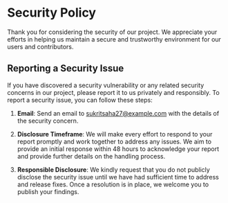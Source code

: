 # Security Policy
Thank you for considering the security of our project. We appreciate your efforts in helping us maintain a secure and trustworthy environment for our users and contributors.

## Reporting a Security Issue

If you have discovered a security vulnerability or any related security concerns in our project, please report it to us privately and responsibly. To report a security issue, you can follow these steps:

1. **Email**: Send an email to sukritsaha27@example.com with the details of the security concern.

2. **Disclosure Timeframe**: We will make every effort to respond to your report promptly and work together to address any issues. We aim to provide an initial response within 48 hours to acknowledge your report and provide further details on the handling process.

3. **Responsible Disclosure**: We kindly request that you do not publicly disclose the security issue until we have had sufficient time to address and release fixes. Once a resolution is in place, we welcome you to publish your findings.
